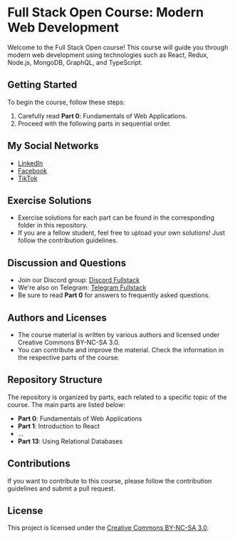 # Full Stack Open Course: Modern Web Development

Welcome to the Full Stack Open course! This course will guide you through modern web development using technologies such as React, Redux, Node.js, MongoDB, GraphQL, and TypeScript.

## Getting Started

To begin the course, follow these steps:

1. Carefully read **Part 0**: Fundamentals of Web Applications.
2. Proceed with the following parts in sequential order.

## My Social Networks

- [LinkedIn](https://www.linkedin.com/in/ricardo-jos%C3%A9-oyola-agam%C3%A9z-9b07591ab/)
- [Facebook](https://www.facebook.com/1234ricardo)
- [TikTok](https://www.tiktok.com/@rikar.do2)

## Exercise Solutions

- Exercise solutions for each part can be found in the corresponding folder in this repository.
- If you are a fellow student, feel free to upload your own solutions! Just follow the contribution guidelines.

## Discussion and Questions

- Join our Discord group: [Discord Fullstack](https://study.cs.helsinki.fi/discord/join/fullstack)
- We're also on Telegram: [Telegram Fullstack](https://t.me/fullstackcourse)
- Be sure to read **Part 0** for answers to frequently asked questions.

## Authors and Licenses

- The course material is written by various authors and licensed under Creative Commons BY-NC-SA 3.0.
- You can contribute and improve the material. Check the information in the respective parts of the course.

## Repository Structure

The repository is organized by parts, each related to a specific topic of the course. The main parts are listed below:

- **Part 0**: Fundamentals of Web Applications
- **Part 1**: Introduction to React
- ...
- **Part 13**: Using Relational Databases

## Contributions

If you want to contribute to this course, please follow the contribution guidelines and submit a pull request.

## License

This project is licensed under the [Creative Commons BY-NC-SA 3.0](LICENSE).
